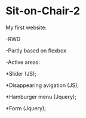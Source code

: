 # Sit-on-Chair-2

My first website:

-RWD

-Partly based on flexbox

-Active areas:

*Slider (JS);

*Disappearing avigation (JS);

*Hamburger menu (Jquery);

*Form (Jquery);
